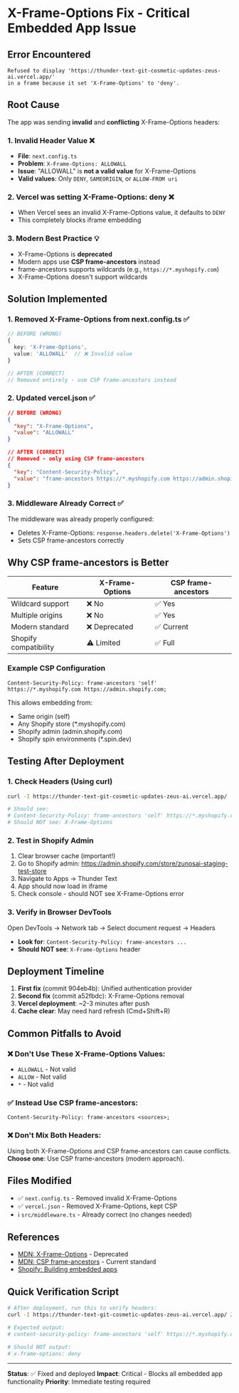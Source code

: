 # X-Frame-Options Fix - Critical Embedded App Issue

## Error Encountered
```
Refused to display 'https://thunder-text-git-cosmetic-updates-zeus-ai.vercel.app/'
in a frame because it set 'X-Frame-Options' to 'deny'.
```

## Root Cause

The app was sending **invalid** and **conflicting** X-Frame-Options headers:

### 1. Invalid Header Value ❌
- **File**: `next.config.ts`
- **Problem**: `X-Frame-Options: ALLOWALL`
- **Issue**: "ALLOWALL" is **not a valid value** for X-Frame-Options
- **Valid values**: Only `DENY`, `SAMEORIGIN`, or `ALLOW-FROM uri`

### 2. Vercel was setting X-Frame-Options: deny ❌
- When Vercel sees an invalid X-Frame-Options value, it defaults to `DENY`
- This completely blocks iframe embedding

### 3. Modern Best Practice 💡
- X-Frame-Options is **deprecated**
- Modern apps use **CSP frame-ancestors** instead
- frame-ancestors supports wildcards (e.g., `https://*.myshopify.com`)
- X-Frame-Options doesn't support wildcards

## Solution Implemented

### 1. Removed X-Frame-Options from next.config.ts ✅
```typescript
// BEFORE (WRONG)
{
  key: 'X-Frame-Options',
  value: 'ALLOWALL'  // ❌ Invalid value
}

// AFTER (CORRECT)
// Removed entirely - use CSP frame-ancestors instead
```

### 2. Updated vercel.json ✅
```json
// BEFORE (WRONG)
{
  "key": "X-Frame-Options",
  "value": "ALLOWALL"
}

// AFTER (CORRECT)
// Removed - only using CSP frame-ancestors
{
  "key": "Content-Security-Policy",
  "value": "frame-ancestors https://*.myshopify.com https://admin.shopify.com https://*.spin.dev;"
}
```

### 3. Middleware Already Correct ✅
The middleware was already properly configured:
- Deletes X-Frame-Options: `response.headers.delete('X-Frame-Options')`
- Sets CSP frame-ancestors correctly

## Why CSP frame-ancestors is Better

| Feature | X-Frame-Options | CSP frame-ancestors |
|---------|----------------|---------------------|
| Wildcard support | ❌ No | ✅ Yes |
| Multiple origins | ❌ No | ✅ Yes |
| Modern standard | ❌ Deprecated | ✅ Current |
| Shopify compatibility | ⚠️ Limited | ✅ Full |

### Example CSP Configuration
```
Content-Security-Policy: frame-ancestors 'self' https://*.myshopify.com https://admin.shopify.com;
```

This allows embedding from:
- Same origin (self)
- Any Shopify store (*.myshopify.com)
- Shopify admin (admin.shopify.com)
- Shopify spin environments (*.spin.dev)

## Testing After Deployment

### 1. Check Headers (Using curl)
```bash
curl -I https://thunder-text-git-cosmetic-updates-zeus-ai.vercel.app/

# Should see:
# Content-Security-Policy: frame-ancestors 'self' https://*.myshopify.com ...
# Should NOT see: X-Frame-Options
```

### 2. Test in Shopify Admin
1. Clear browser cache (important!)
2. Go to Shopify admin: https://admin.shopify.com/store/zunosai-staging-test-store
3. Navigate to Apps → Thunder Text
4. App should now load in iframe
5. Check console - should NOT see X-Frame-Options error

### 3. Verify in Browser DevTools
Open DevTools → Network tab → Select document request → Headers
- **Look for**: `Content-Security-Policy: frame-ancestors ...`
- **Should NOT see**: `X-Frame-Options` header

## Deployment Timeline

1. **First fix** (commit 904eb4b): Unified authentication provider
2. **Second fix** (commit a52fbdc): X-Frame-Options removal
3. **Vercel deployment**: ~2-3 minutes after push
4. **Cache clear**: May need hard refresh (Cmd+Shift+R)

## Common Pitfalls to Avoid

### ❌ Don't Use These X-Frame-Options Values:
- `ALLOWALL` - Not valid
- `ALLOW` - Not valid
- `*` - Not valid

### ✅ Instead Use CSP frame-ancestors:
```
Content-Security-Policy: frame-ancestors <sources>;
```

### ❌ Don't Mix Both Headers:
Using both X-Frame-Options and CSP frame-ancestors can cause conflicts.
**Choose one**: Use CSP frame-ancestors (modern approach).

## Files Modified

- ✅ `next.config.ts` - Removed invalid X-Frame-Options
- ✅ `vercel.json` - Removed X-Frame-Options, kept CSP
- ℹ️ `src/middleware.ts` - Already correct (no changes needed)

## References

- [MDN: X-Frame-Options](https://developer.mozilla.org/en-US/docs/Web/HTTP/Headers/X-Frame-Options) - Deprecated
- [MDN: CSP frame-ancestors](https://developer.mozilla.org/en-US/docs/Web/HTTP/Headers/Content-Security-Policy/frame-ancestors) - Current standard
- [Shopify: Building embedded apps](https://shopify.dev/docs/apps/build/online-store/add-app-embed-block)

## Quick Verification Script

```bash
# After deployment, run this to verify headers:
curl -I https://thunder-text-git-cosmetic-updates-zeus-ai.vercel.app/ 2>&1 | grep -i "frame"

# Expected output:
# content-security-policy: frame-ancestors 'self' https://*.myshopify.com ...

# Should NOT output:
# x-frame-options: deny
```

---

**Status**: ✅ Fixed and deployed
**Impact**: Critical - Blocks all embedded app functionality
**Priority**: Immediate testing required
